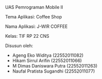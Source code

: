UAS Pemrograman Mobile II

Tema Aplikasi: Coffee Shop

Nama Aplikasi: J-WIR COFFEE

Kelas: TIF RP 22 CNS

Disusun oleh:

- Ageng Eko Widitya (22552011082)
-	Hikam Sirrul Arifin (22552011066)
-	M Dimas Daniswara Putra (22552011263)
-	Naufal Pratista Sugandhi (22552011077)
